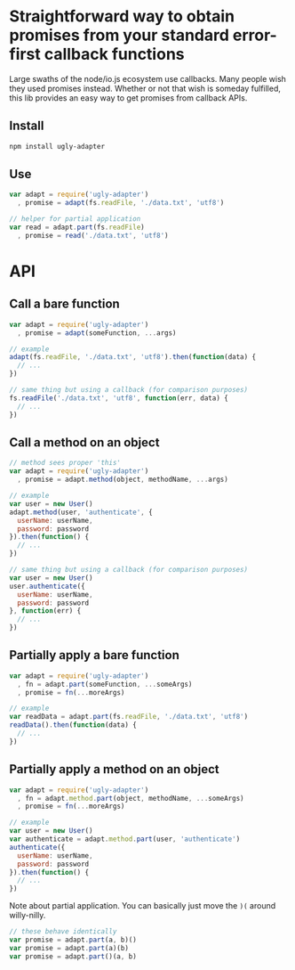 # Straightforward way to obtain promises from your standard error-first callback functions

Large swaths of the node/io.js ecosystem use callbacks.
Many people wish they used promises instead.
Whether or not that wish is someday fulfilled, this lib provides an easy way to get promises from callback APIs.

## Install

```bash
npm install ugly-adapter
```

## Use

```js
var adapt = require('ugly-adapter')
  , promise = adapt(fs.readFile, './data.txt', 'utf8')
```

```js
// helper for partial application
var read = adapt.part(fs.readFile)
  , promise = read('./data.txt', 'utf8')
```

# API

## Call a bare function

```js
var adapt = require('ugly-adapter')
  , promise = adapt(someFunction, ...args)

// example
adapt(fs.readFile, './data.txt', 'utf8').then(function(data) {
  // ...
})

// same thing but using a callback (for comparison purposes)
fs.readFile('./data.txt', 'utf8', function(err, data) {
  // ...
})
```

## Call a method on an object

```js
// method sees proper 'this'
var adapt = require('ugly-adapter')
  , promise = adapt.method(object, methodName, ...args)

// example
var user = new User()
adapt.method(user, 'authenticate', {
  userName: userName,
  password: password
}).then(function() {
  // ...
})

// same thing but using a callback (for comparison purposes)
var user = new User()
user.authenticate({
  userName: userName,
  password: password
}, function(err) {
  // ...
})
```

## Partially apply a bare function

```js
var adapt = require('ugly-adapter')
  , fn = adapt.part(someFunction, ...someArgs)
  , promise = fn(...moreArgs)

// example
var readData = adapt.part(fs.readFile, './data.txt', 'utf8')
readData().then(function(data) {
  // ...
})
```

## Partially apply a method on an object

```js
var adapt = require('ugly-adapter')
  , fn = adapt.method.part(object, methodName, ...someArgs)
  , promise = fn(...moreArgs)

// example
var user = new User()
var authenticate = adapt.method.part(user, 'authenticate')
authenticate({
  userName: userName,
  password: password
}).then(function() {
  // ...
})
```

Note about partial application. You can basically just move the `)(` around willy-nilly.

```js
// these behave identically
var promise = adapt.part(a, b)()
var promise = adapt.part(a)(b)
var promise = adapt.part()(a, b)
```
